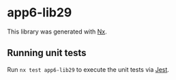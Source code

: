 # app6-lib29

This library was generated with [Nx](https://nx.dev).

## Running unit tests

Run `nx test app6-lib29` to execute the unit tests via [Jest](https://jestjs.io).
